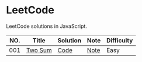 LeetCode
========

LeetCode solutions in JavaScript.

|NO.|Title|Solution|Note|Difficulty|
|---|-----|--------|----|----------|
|001|[Two Sum](https://leetcode.com/problems/two-sum)|[Code](001.%20Two%20Sum/solution.js) | [Note](001.%20Two%20Sum)|Easy|